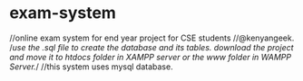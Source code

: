 # exam-system
//online exam system for end year project for CSE students 
//@kenyangeek.
/*use the .sql file to create the database and its tables. download the project and move it to htdocs folder in XAMPP server
or the www folder in WAMPP Server.*/
//this system uses mysql database.
